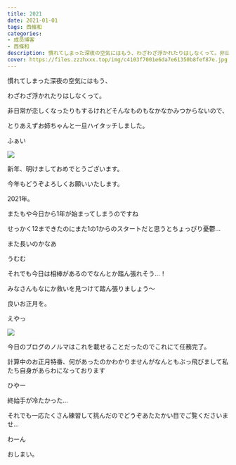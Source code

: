 ```yaml
---
title: 2021
date: 2021-01-01
tags: 西條和
categories: 
- 成员博客
- 西條和
description: 慣れてしまった深夜の空気にはもう、わざわざ浮かれたりはしなくって。非日常が恋しくなったりもするけれどそんなものもなか...
cover: https://files.zzzhxxx.top/img/c4103f7001e6da7e61350b8fef87e.jpg 
---
```























慣れてしまった深夜の空気にはもう、




わざわざ浮かれたりはしなくって。













非日常が恋しくなったりもするけれどそんなものもなかなかみつからないので、



















とりあえずお姉ちゃんと一旦ハイタッチしました。





















ふぁい





![](https://files.zzzhxxx.top/img/c4103f7001e6da7e61350b8fef87e.jpg)








新年、明けましておめでとうございます。


今年もどうぞよろしくお願いいたします。


















2021年。















またもや今日から1年が始まってしまうのですね









せっかく12まできたのにまた1の1からのスタートだと思うとちょっぴり憂鬱…














また長いのかなあ


















うむむ

















それでも今日は相棒があるのでなんとか踏ん張れそう…！












みなさんもなにか救いを見つけて踏ん張りましょう〜














良いお正月を。



















えやっ

![](https://files.zzzhxxx.top/img/c4103f7001e6da7e61350b8fef87e-01.jpg)











今日のブログのノルマはこれを載せることだったのでこれにて任務完了。








計算中のお正月特番、何があったのかわかりませんがなんともぶっ飛びまして私たち自身があらわになっております
















ひやー

















終始手が冷たかった…

















それでも一応たくさん練習して挑んだのでどうぞあたたかい目でご覧くださいませ…

















わーん


















おしまい。


